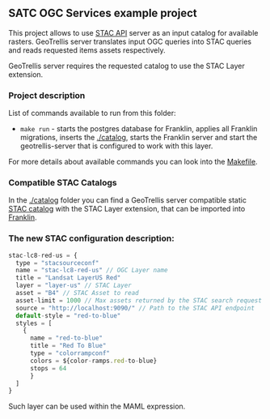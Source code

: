 ## SATC OGC Services example project

This project allows to use [STAC API](https://github.com/radiantearth/stac-api-spec) server as an input catalog for available rasters.
GeoTrellis server translates input OGC queries into STAC queries and reads
requested items assets respectively.

GeoTrellis server requires the requested catalog to use the STAC Layer extension. 

### Project description

List of commands available to run from this folder:

* `make run` - starts the postgres database for Franklin, applies all Franklin migrations, inserts 
the [./catalog](./catalog), starts the Franklin server and start the geotrellis-server that is configured to work
with this layer.

For more details about available commands you can look into the [Makefile](Makefile).

### Compatible STAC Catalogs

In the [./catalog](./catalog) folder you can find a GeoTrellis server compatible static [STAC catalog](https://github.com/radiantearth/stac-spec) 
with the STAC Layer extension, that can be imported into [Franklin](https://azavea.github.io/franklin/docs/introduction).

### The new STAC configuration description:

```javascript
stac-lc8-red-us = {
  type = "stacsourceconf"
  name = "stac-lc8-red-us" // OGC Layer name
  title = "Landsat LayerUS Red"
  layer = "layer-us" // STAC Layer
  asset = "B4" // STAC Asset to read
  asset-limit = 1000 // Max assets returned by the STAC search request
  source = "http://localhost:9090/" // Path to the STAC API endpoint
  default-style = "red-to-blue"
  styles = [
    {
      name = "red-to-blue"
      title = "Red To Blue"
      type = "colorrampconf"
      colors = ${color-ramps.red-to-blue}
      stops = 64
      }
  ]
}
```

Such layer can be used within the MAML expression.
